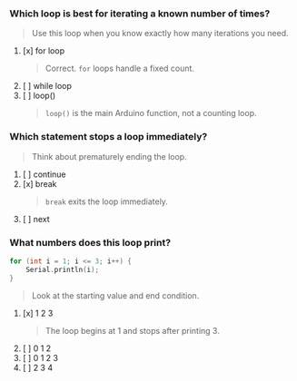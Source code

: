### Which loop is best for iterating a known number of times?
> Use this loop when you know exactly how many iterations you need.
1. [x] for loop
    > Correct. `for` loops handle a fixed count.
1. [ ] while loop
1. [ ] loop()
    > `loop()` is the main Arduino function, not a counting loop.

### Which statement stops a loop immediately?
> Think about prematurely ending the loop.
1. [ ] continue
1. [x] break
    > `break` exits the loop immediately.
1. [ ] next

### What numbers does this loop print?
```cpp
for (int i = 1; i <= 3; i++) {
    Serial.println(i);
}
```
> Look at the starting value and end condition.
1. [x] 1 2 3
    > The loop begins at 1 and stops after printing 3.
1. [ ] 0 1 2
1. [ ] 0 1 2 3
1. [ ] 2 3 4
